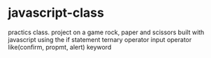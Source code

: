 # javascript-class
practics class.
project on a game rock, paper and scissors built with javascript
using the 
if statement 
ternary operator
input operator like(confirm, propmt, alert) keyword
